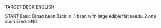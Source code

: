 TARGET DECK
ENGLISH

START
Basic
Broad bean
Back: n. 1 bean with large edible flat seeds. 2 one such seed.
END
